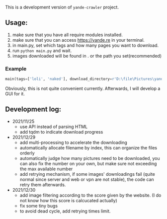This is a development version of `yande-crawler` project.

## Usage:
1. make sure that you have all require modules installed.
2. make sure that you can access https://yande.re in your terminal.
2. in main.py, set which tags and how many pages you want to download.
3. run `python main.py` and wait.
4. images downloaded will be found in . or the path you set(recommended)

### Example
```py
main(tags=['loli', 'naked'], download_directory=r'D:\file\Pictures\yande', score_threshold=60)
```
Obviously, this is not quite convenient currently. Afterwards, I will develop a GUI for it.

## Development log:
 - 2021/11/25
    * use API instead of parsing HTML
    * add tqdm to indicate download progress
 - 2021/12/29
    * add multi-processing to accelerate the downloading
    * automatically allocate filename by index, this can organize the files orderly
    * automatically judge how many pictures need to be downloaded, you can also fix the number on your own, but make sure not exceeding the max available number
    * add retrying mechanism, if some images' downloadings fail (quite normal since server and web or vpn are not stable), the code can retry them afterwards. 
 - 2021/12/30
    * add image filtering according to the score given by the website. (I do not know how this score is calcucated actually)
    * fix some tiny bugs
    * to avoid dead cycle, add retrying times limit.
   
